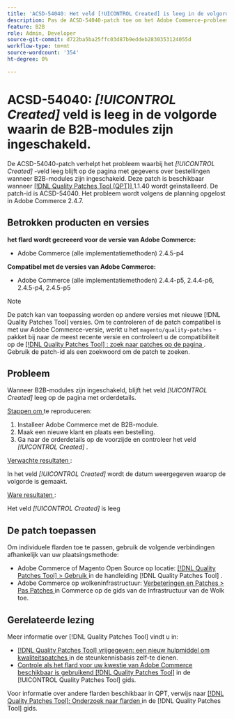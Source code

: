 ```yaml
---
title: 'ACSD-54040: Het veld [!UICONTROL Created] is leeg in de volgorde waarin B2B-modules zijn ingeschakeld.'
description: Pas de ACSD-54040-patch toe om het Adobe Commerce-probleem op te lossen, waarbij het veld [!UICONTROL Created] leeg is op de pagina met orderdetails wanneer B2B-modules zijn ingeschakeld.
feature: B2B
role: Admin, Developer
source-git-commit: d722ba5ba25ffc03d87b9eddeb2830353124055d
workflow-type: tm+mt
source-wordcount: '354'
ht-degree: 0%

---
```


# ACSD-54040: *[!UICONTROL Created]* veld is leeg in de volgorde waarin de B2B-modules zijn ingeschakeld.

De ACSD-54040-patch verhelpt het probleem waarbij het *[!UICONTROL Created]* -veld leeg blijft op de pagina met gegevens over bestellingen wanneer B2B-modules zijn ingeschakeld. Deze patch is beschikbaar wanneer [[!DNL Quality Patches Tool (QPT)] ](https://experienceleague.adobe.com/en/docs/commerce-knowledge-base/kb/announcements/commerce-announcements/magento-quality-patches-released-new-tool-to-self-serve-quality-patches) 1.1.40 wordt geïnstalleerd. De patch-id is ACSD-54040. Het probleem wordt volgens de planning opgelost in Adobe Commerce 2.4.7.

## Betrokken producten en versies

**het flard wordt gecreeerd voor de versie van Adobe Commerce:**

* Adobe Commerce (alle implementatiemethoden) 2.4.5-p4

**Compatibel met de versies van Adobe Commerce:**

* Adobe Commerce (alle implementatiemethoden) 2.4.4-p5, 2.4.4-p6, 2.4.5-p4, 2.4.5-p5

>[!NOTE]
>
>De patch kan van toepassing worden op andere versies met nieuwe [!DNL Quality Patches Tool] versies. Om te controleren of de patch compatibel is met uw Adobe Commerce-versie, werkt u het `magento/quality-patches` -pakket bij naar de meest recente versie en controleert u de compatibiliteit op de [[!DNL Quality Patches Tool] : zoek naar patches op de pagina ](https://experienceleague.adobe.com/tools/commerce-quality-patches/index.html) . Gebruik de patch-id als een zoekwoord om de patch te zoeken.

## Probleem

Wanneer B2B-modules zijn ingeschakeld, blijft het veld *[!UICONTROL Created]* leeg op de pagina met orderdetails.

<u> Stappen om </u> te reproduceren:

1. Installeer Adobe Commerce met de B2B-module.
1. Maak een nieuwe klant en plaats een bestelling.
1. Ga naar de orderdetails op de voorzijde en controleer het veld *[!UICONTROL Created]* .

<u> Verwachte resultaten </u>:

In het veld *[!UICONTROL Created]* wordt de datum weergegeven waarop de volgorde is gemaakt.

<u> Ware resultaten </u>:

Het veld *[!UICONTROL Created]* is leeg

## De patch toepassen

Om individuele flarden toe te passen, gebruik de volgende verbindingen afhankelijk van uw plaatsingsmethode:

* Adobe Commerce of Magento Open Source op locatie: [[!DNL Quality Patches Tool]  > Gebruik ](https://experienceleague.adobe.com/docs/commerce-operations/tools/quality-patches-tool/usage.html) in de handleiding [!DNL Quality Patches Tool] .
* Adobe Commerce op wolkeninfrastructuur: [ Verbeteringen en Patches > Pas Patches ](https://experienceleague.adobe.com/docs/commerce-cloud-service/user-guide/develop/upgrade/apply-patches.html) in Commerce op de gids van de Infrastructuur van de Wolk toe.

## Gerelateerde lezing

Meer informatie over [!DNL Quality Patches Tool] vindt u in:

* [[!DNL Quality Patches Tool]  vrijgegeven: een nieuw hulpmiddel om kwaliteitspatches ](https://experienceleague.adobe.com/en/docs/commerce-knowledge-base/kb/announcements/commerce-announcements/magento-quality-patches-released-new-tool-to-self-serve-quality-patches) in de steunkennisbasis zelf-te dienen.
* [ Controle als het flard voor uw kwestie van Adobe Commerce beschikbaar is gebruikend  [!DNL Quality Patches Tool]](/help/tools/quality-patches-tool/patches-available-in-qpt/check-patch-for-magento-issue-with-magento-quality-patches.md) in de [!UICONTROL Quality Patches Tool] gids.


Voor informatie over andere flarden beschikbaar in QPT, verwijs naar [[!DNL Quality Patches Tool]: Onderzoek naar flarden ](https://experienceleague.adobe.com/tools/commerce-quality-patches/index.html) in de [!DNL Quality Patches Tool] gids.
